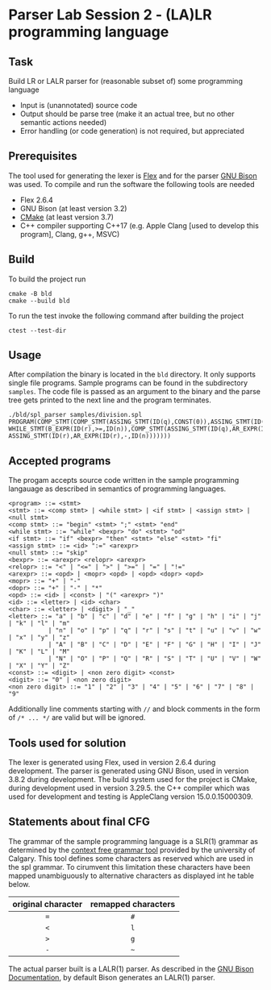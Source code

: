 # Parser Lab Session 2 - (LA)LR programming language

## Task
Build LR or LALR parser for (reasonable subset of) some programming language
- Input is (unannotated) source code
- Output should be parse tree (make it an actual tree, but no other semantic actions needed)
- Error handling (or code generation) is not required, but appreciated

## Prerequisites
The tool used for generating the lexer is [Flex](https://github.com/westes/flex) and for the parser [GNU Bison](https://www.gnu.org/software/bison/) was used. To compile and run the software the following tools are needed
- Flex 2.6.4
- GNU Bison (at least version 3.2)
- [CMake](https://cmake.org/download/) (at least version 3.7)
- C++ compiler supporting C++17 (e.g. Apple Clang [used to develop this program], Clang, g++, MSVC)

## Build
To build the project run
```shell
cmake -B bld
cmake --build bld
```
To run the test invoke the following command after building the project
```shell
ctest --test-dir
```

## Usage
After compilation the binary is located in the `bld` directory. It only supports single file programs. Sample programs can be found in the subdirectory `samples`. The code file is passed as an argument to the binary and the parse tree gets printed to the next line and the program terminates.
```shell
./bld/spl_parser samples/division.spl
PROGRAM(COMP_STMT(COMP_STMT(ASSING_STMT(ID(q),CONST(0)),ASSING_STMT(ID(r),ID(m))),
WHILE_STMT(B_EXPR(ID(r),>=,ID(n)),COMP_STMT(ASSING_STMT(ID(q),AR_EXPR(ID(q),+,CONST(1))),
ASSING_STMT(ID(r),AR_EXPR(ID(r),-,ID(n)))))))
```

## Accepted programs
The progam accepts source code written in the sample programming langauage as described in semantics of programming languages.
```
<program> ::= <stmt>
<stmt> ::= <comp stmt> | <while stmt> | <if stmt> | <assign stmt> | <null stmt>
<comp stmt> ::= "begin" <stmt> ";" <stmt> "end"
<while stmt> ::= "while" <bexpr> "do" <stmt> "od"
<if stmt> ::= "if" <bexpr> "then" <stmt> "else" <stmt> "fi"
<assign stmt> ::= <id> ":=" <arexpr>
<null stmt> ::= "skip"
<bexpr> ::= <arexpr> <relopr> <arexpr>
<relopr> ::= "<" | "<=" | ">" | ">=" | "=" | "!="
<arexpr> ::= <opd> | <mopr> <opd> | <opd> <dopr> <opd>
<mopr> ::= "+" | "-"
<dopr> ::= "+" | "-" | "*"
<opd> ::= <id> | <const> | "(" <arexpr> ")"
<id> ::= <letter> | <id> <char>
<char> ::= <letter> | <digit> | "_"
<letter> ::= "a" | "b" | "c" | "d" | "e" | "f" | "g" | "h" | "i" | "j" | "k" | "l" | "m"
           | "n" | "o" | "p" | "q" | "r" | "s" | "t" | "u" | "v" | "w" | "x" | "y" | "z"
           | "A" | "B" | "C" | "D" | "E" | "F" | "G" | "H" | "I" | "J" | "K" | "L" | "M"
           | "N" | "O" | "P" | "Q" | "R" | "S" | "T" | "U" | "V" | "W" | "X" | "Y" | "Z"
<const> ::= <digit> | <non zero digit> <const>
<digit> ::= "0" | <non zero digit>
<non zero digit> ::= "1" | "2" | "3" | "4" | "5" | "6" | "7" | "8" | "9"
```
Additionally line comments starting with `//` and block comments in the form of `/* ... */` are valid but will be ignored.

## Tools used for solution
The lexer is generated using Flex, used in version 2.6.4 during development. The parser is generated using GNU Bison, used in version 3.8.2 during development. The build system used for the project is CMake, during development used in version 3.29.5. the C++ compiler which was used for development and testing is AppleClang version 15.0.0.15000309.

## Statements about final CFG
The grammar of the sample programming language is a SLR(1) grammar as determined by the [context free grammar tool](https://smlweb.cpsc.ucalgary.ca/lr0.php?grammar=PROG+-%3E+STMT.%0ASTMT+-%3E+COM_STMT+%0A++%7C+WHILE_STMT%0A++%7C+IF_STMT%0A++%7C+ASSIGN_STMT%0A++%7C+NULL_STMT.%0ACOM_STMT+-%3E+begin+STMT+%3B+STMT+end.%0AWHILE_STMT+-%3E+while+BEXPR+do+STMT+od.%0AIF_STMT+-%3E+if+BEXPR+then+STMT+else+STMT+fi.%0AASSIGN_STMT+-%3E+id+%3A%23+AREXPR.%0ANULL_STMT+-%3E+skip.%0ABEXPR+-%3E+AREXPR+l+AREXPR%0A++%7C+AREXPR+l%23+AREXPR%0A++%7C+AREXPR+%23+AREXPR%0A++%7C+AREXPR+%21%23+AREXPR%0A++%7C+AREXPR+g%23+AREXPR%0A++%7C+AREXPR+g%23+AREXPR.%0AAREXPR+-%3E+OP%0A++%7C+%2B+OP%0A++%7C+%7E+OP%0A++%7C+OP+%2B+OP%0A++%7C+OP+%7E+OP%0A++%7C+OP+%2A+OP.%0AOP+-%3E+id%0A++%7C+const%0A++%7C+%28+AREXPR+%29.&substs=) provided by the university of Calgary. This tool defines some characters as reserved which are used in the spl grammar. To cirumvent this limitation these characters have been mapped unambiguously to alternative characters as displayed int he table below.

|original character|remapped characters|
|:----------------:|:-----------------:|
|       `=`        |        `#`        |
|       `<`        |        `l`        |
|       `>`        |        `g`        |
|       `-`        |        `~`        |

The actual parser built is a LALR(1) parser. As described in the [GNU Bison Documentation](https://www.gnu.org/software/bison/manual/html_node/LR-Table-Construction.html), by default Bison generates an LALR(1) parser.
